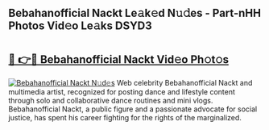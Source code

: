 ## Bebahanofficial Nackt Le𝚊k𝚎d N𝚞𝚍es - Part-nHH Photos Vid𝚎o Le𝚊ks DSYD3

# <h2><a href="http://fb5wde.evod.top/?m=Bebahanofficial+Nackt">🔗 👉🔴 Bebahanofficial Nackt Vid𝚎o Ph𝚘t𝚘s</a></h2>

[![Bebahanofficial Nackt N𝚞d𝚎s](https://i.imgur.com/8V9OHl7.gif)](http://fb5wde.evod.top/?m=Bebahanofficial+Nackt)
Web celebrity Bebahanofficial Nackt and multimedia artist, recognized for posting dance and lifestyle content through solo and collaborative dance routines and mini vlogs. Bebahanofficial Nackt, a public figure and a passionate advocate for social justice, has spent his career fighting for the rights of the marginalized. 
